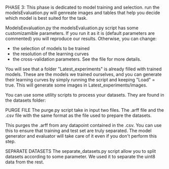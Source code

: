 PHASE 3:
This phase is dedicated to model training and selection. 
run the modelsEvaluation.py will genreate images and tables that help you decide which model is best suited for the task.


ModelsEevaluation.py
the modelsEvaluation.py script has some customizamible parameters. 
If you run it as it is (default parameters are commented) you will reproduce our results. 
Otherwise, you can change:

- the selection of models to be trained
- the resolution of the learning curves
- the cross-validation parameters.
See the file for more details.


You will see that a folder "Latest_experiments" is already filled with trained models. 
These are the models we trained ourselves, and you can generate their learning curves by simply running the script and keeping "Load" = true. 
This will generate some images in Latest_experiments/images.

You can use some utility scripts to process your datasets. They are found in the datasets folder:

PURGE FILE
The purge.py script take in input two files.
The .arff file and the .csv file with the same format as the file used to prepare the datasets.

This purges the .arff from any datapoint contained in the .csv. You can use this to ensure that training and test set are truly separated. The model generator and evaluator will take care of it even if you don't perform this step. 

SEPARATE DATASETS
The separate_datasets.py script allow you to split datasets according to some parameter. We used it to separate the uint8 data from the rest. 
